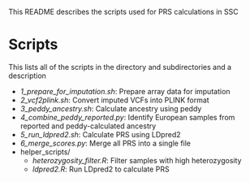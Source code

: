 This README describes the scripts used for PRS calculations in SSC

# Scripts
This lists all of the scripts in the directory and subdirectories and a description
- _1_prepare_for_imputation.sh_: Prepare array data for imputation
- _2_vcf2plink.sh_: Convert imputed VCFs into PLINK format
- _3_peddy_ancestry.sh_: Calculate ancestry using peddy
- _4_combine_peddy_reported.py_: Identify European samples from reported and peddy-calculated ancestry
- _5_run_ldpred2.sh_: Calculate PRS using LDpred2
- _6_merge_scores.py_: Merge all PRS into a single file
- helper_scripts/
	- _heterozygosity_filter.R_: Filter samples with high heterozygosity
	- _ldpred2.R_: Run LDpred2 to calculate PRS
